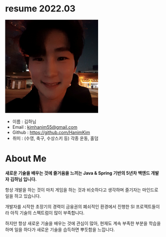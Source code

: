 # resume 2022.03

<img src="/static/hanim_selfie.jpg" width="300px" height="300px" title="hanim_selfie" alt="image_of_resume"></img><br/>

* 이름 : 김하님
* Email : kimhanim55@gmail.com
* Github : https://github.com/HanimKim
* 취미 : (수영, 축구, 수상스키 등) 각종 운동, 홀덤

# About Me

**새로운 기술을 배우는 것에 즐거움을 느끼는 Java & Spring 기반의 5년차 백엔드 개발자 김하님 입니다.**

항상 개발을 하는 것이 마치 게임을 하는 것과 비슷하다고 생각하며 즐기자는 마인드로 일을 하고 있습니다.

개발자를 시작한 초장기의 경력이 금융권의 폐쇠적인 환경에서 진행한 SI 프로젝트들이라 아직 기술의 스펙트럼이 많이 부족합니다.

하지만 항상 새로운 기술을 배우는 것에 관심이 많아, 현재도 계속 부족한 부분을 학습을 하며 일을 하다가 새로운 기술을 습득하면 뿌듯함을 느낍니다.
